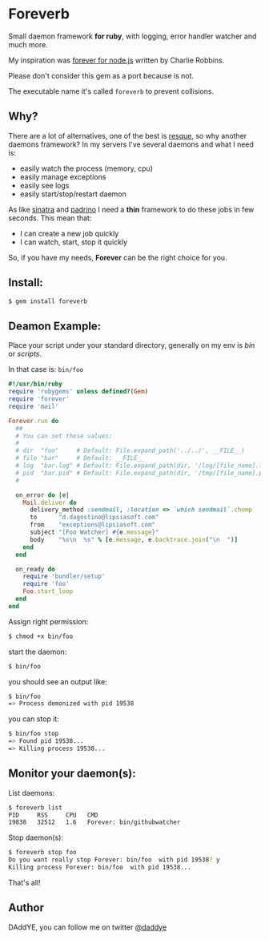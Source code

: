 # Foreverb

Small daemon framework **for ruby**, with logging, error handler watcher and much more.

My inspiration was [forever for node.js](https://raw.github.com/indexzero/forever) written by Charlie Robbins.

Please don't consider this gem as a port because is not.

The executable name it's called ```foreverb``` to prevent collisions.

## Why?

There are a lot of alternatives, one of the best is [resque](https://github.com/defunkt/resque), so why another daemons framework?
In my servers I've several daemons and what I need is:

* easily watch the process (memory, cpu)
* easily manage exceptions
* easily see logs
* easily start/stop/restart daemon

As like [sinatra](https://github.com/sinatra/sinatra) and [padrino](https://github.com/padrino/padrino-framework) I need a
**thin** framework to do these jobs in few seconds. This mean that:

* I can create a new job quickly
* I can watch, start, stop it quickly

So, if you have my needs, **Forever** can be the right choice for you.

## Install:

``` sh
$ gem install foreverb
```

## Deamon Example:

Place your script under your standard directory, generally on my env is _bin_ or _scripts_.

In that case is: ```bin/foo```

``` rb
#!/usr/bin/ruby
require 'rubygems' unless defined?(Gem)
require 'forever'
require 'mail'

Forever.run do
  ##
  # You can set these values:
  #
  # dir  "foo"     # Default: File.expand_path('../../', __FILE__)
  # file "bar"     # Default: __FILE__
  # log  "bar.log" # Default: File.expand_path(dir, '/log/[file_name].log')
  # pid  "bar.pid" # Default: File.expand_path(dir, '/tmp/[file_name].pid')
  #

  on_error do |e|
    Mail.deliver do
      delivery_method :sendmail, :location => `which sendmail`.chomp
      to      "d.dagostino@lipsiasoft.com"
      from    "exceptions@lipsiasoft.com"
      subject "[Foo Watcher] #{e.message}"
      body    "%s\n  %s" % [e.message, e.backtrace.join("\n  ")]
    end
  end

  on_ready do
    require 'bundler/setup'
    require 'foo'
    Foo.start_loop
  end
end
```

Assign right permission:

``` sh
$ chmod +x bin/foo
```

start the daemon:

``` sh
$ bin/foo
```

you should see an output like:

``` sh
$ bin/foo
=> Process demonized with pid 19538
```

you can stop it:

``` sh
$ bin/foo stop
=> Found pid 19538...
=> Killing process 19538...
```

## Monitor your daemon(s):

List daemons:

``` sh
$ foreverb list
PID     RSS     CPU   CMD
19838   32512   1.6   Forever: bin/githubwatcher
```

Stop daemon(s):

``` sh
$ foreverb stop foo
Do you want really stop Forever: bin/foo  with pid 19538? y
Killing process Forever: bin/foo  with pid 19538...
```

That's all!

## Author

DAddYE, you can follow me on twitter [@daddye](http://twitter.com/daddye)